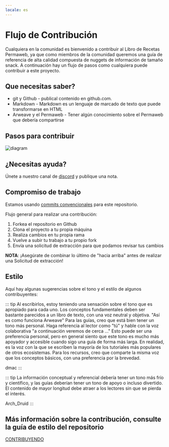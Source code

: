 ```yaml
---
locale: es
---
```


# Flujo de Contribución

Cualquiera en la comunidad es bienvenido a contribuir al Libro de Recetas Permaweb, ya que como miembros de la comunidad queremos una guía de referencia de alta calidad compuesta de nuggets de información de tamaño snack. A continuación hay un flujo de pasos como cualquiera puede contribuir a este proyecto.

## Que necesitas saber?

- git y Github - publical contenido en github.com.
- Markdown - Markdown es un lenguaje de marcado de texto que puede transformarse en HTML
- Arweave y el Permaweb - Tener algún conocimiento sobre el Permaweb que debería compartirse

## Pasos para contribuir

![diagram](https://www.websequencediagrams.com/cgi-bin/cdraw?lz=dGl0bGUgQ29udHJpYnV0aW5nIHRvIFBlcm1hd2ViIENvb2tib29rCgoAGglvciAtPiBSZXBvIDogQ2hlY2sgT3V0IG9mIEZvcmsAFAVzaXRvcnkKbm90ZSBvdmVyAFYKb3IgOiBDcmVhdGUgTWFya2Rvd24gRG9jdW1lbnQAFxpvbW1pdCBDaGFuZ2VzAHQXUHVzaCBCcmFuY2gAYRljAHQGUHVsbCBSZXF1ZXMAWxphc3NpZ24gcmV2aWV3ZXIocykKUgAFBwCBdgsADQYAOhgAKAk6IEFwcHJvdmUgUFIAgjQXbWVyZ2UgdG8gbWFpbg&s=mscgen)

## ¿Necesitas ayuda?

Únete a nuestro canal de [discord](https://discord.gg/haCAX3shxF) y publique una nota.

## Compromiso de trabajo

Estamos usando [commits convencionales](https://www.conventionalcommits.org/en/v1.0.0/)
para este repositorio.

Flujo general para realizar una contribución:

1. Forkea el repositorio en Github
2. Clona el proyecto a tu propia máquina
3. Realiza cambios en tu propia rama
4. Vuelve a subir tu trabajo a tu propio fork
5. Envía una solicitud de extracción para que podamos revisar tus cambios

**NOTA**: ¡Asegúrate de combinar lo último de "hacia arriba" antes de realizar una Solicitud de extracción!

## Estilo

Aquí hay algunas sugerencias sobre el tono y el estilo de algunos contribuyentes:

::: tip
Al escribirlos, estoy teniendo una sensación sobre el tono que es apropiado para cada uno.
Los conceptos fundamentales deben ser bastante parecidos a un libro de texto, con una voz neutral y objetiva. "Así es como funciona Arweave"
Para las guías, creo que está bien tener un tono más personal. Haga referencia al lector como "tú" y hable con la voz colaborativa "a continuación veremos de cerca ..."
Esto puede ser una preferencia personal, pero en general siento que este tono es mucho más apoyador y accesible cuando sigo una guía de forma más larga.
En realidad, es la voz con la que se escriben la mayoría de los tutoriales más populares de otros ecosistemas.
Para los recursos, creo que comparte la misma voz que los conceptos básicos, con una preferencia por la brevedad.

dmac
:::

::: tip
La información conceptual y referencial debería tener un tono más frío y científico, y las guías deberían tener un tono de apoyo o incluso divertido. El contenido de mayor longitud debe atraer a los lectores sin que se pierda el interés.

Arch_Druid
:::

## Más información sobre la contribución, consulte la guía de estilo del repositorio

[CONTRIBUYENDO](https://github.com/twilson63/permaweb-cookbook/blob/main/CONTRIBUTING.md)
